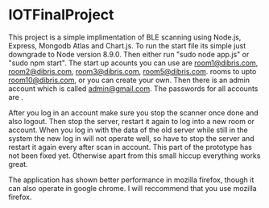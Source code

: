 # IOTFinalProject
This project is a simple implimentation of BLE scanning using Node.js, Express, Mongodb Atlas and Chart.js. To run the start file its simple just downgrade to
Node version 8.9.0. Then either run "sudo node app.js" or "sudo npm start". The start up acounts you can use are room1@dibris.com, room2@dibris.com, room3@dibris.com, room5@dibris.com.
rooms to upto room10@dibris.com, or you can create your own. Then there is an admin account which is called admin@gmail.com. The passwords for all accounts are . 

After you log in an account make sure you stop the scanner once done and also logout. Then stop the server, restart it again to log into a new room or account. When
you log in with the data of the old server while still in the system the new log in will not operate well, so have to stop the server and restart it again every after scan in account. This part of the prototype has not been fixed yet. Otherwise apart from this small hiccup everything works great.

The application has shown better performance in mozilla firefox, though it can also operate in google chrome. I will reccommend that you use mozilla firefox. 
